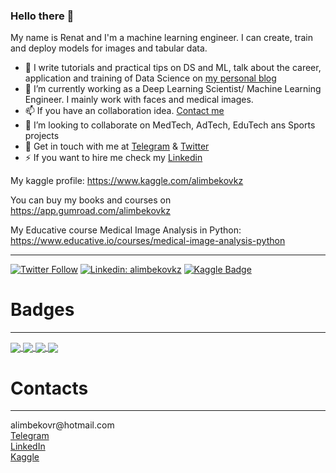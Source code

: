 ### Hello there 👋

My name is Renat and I'm a machine learning engineer. I can create, train and deploy models for images and tabular data.

- 📱 I write tutorials and practical tips on DS and ML, talk about the career, application and training of Data Science on [my personal blog](https://alimbekov.com/)
- 🔭 I’m currently working as a Deep Learning Scientist/ Machine Learning Engineer. I mainly work with faces and medical images.
- 📫 If you have an collaboration idea. [Contact me](mailto:alimbekovr@hotmail.com)
- 👯 I’m looking to collaborate on MedTech, AdTech, EduTech ans Sports projects
- 💬 Get in touch with me at [Telegram](https://t.me/alimbekovkz) & [Twitter](https://twitter.com/alimbekovkz)
- ⚡ If you want to hire me check my [Linkedin](https://www.linkedin.com/in/alimbekovkz/)

My kaggle profile: https://www.kaggle.com/alimbekovkz

You can buy my books and courses on https://app.gumroad.com/alimbekovkz

My Educative course Medical Image Analysis in Python: https://www.educative.io/courses/medical-image-analysis-python

---
[![Twitter Follow](https://img.shields.io/twitter/follow/alimbekovkz?label=Follow&style=social)](https://twitter.com/alimbekovkz)
[![Linkedin: alimbekovkz](https://img.shields.io/badge/-Renat%20Alimbekov-blue?style=flat-square&logo=Linkedin&logoColor=white&link=https://www.linkedin.com/in/alimbekovkz/)](https://www.linkedin.com/in/alimbekovkz/)
[![Kaggle Badge](https://img.shields.io/badge/-teal?style=flat&logo=kaggle&logoColor=deepblue&link=https://www.kaggle.com/alimbekovkz)](https://www.kaggle.com/alimbekovkz)


# Badges
<hr>
<a href="https://www.kaggle.com/alimbekovkz" target="_blank">
<img align="center" src="https://road-to-kaggle-grandmaster.vercel.app/api/badges/alimbekovkz/competitions/light">
</a>
<a href="https://www.kaggle.com/alimbekovkz" target="_blank">
<img align="center" src="https://road-to-kaggle-grandmaster.vercel.app/api/badges/alimbekovkz/notebook/light">
</a>
<a href="https://www.kaggle.com/alimbekovkz" target="_blank">
<img align="center" src="https://road-to-kaggle-grandmaster.vercel.app/api/badges/alimbekovkz/dataset/light">
</a>   
<a href="https://www.kaggle.com/alimbekovkz" target="_blank">
<img align="center" src="https://road-to-kaggle-grandmaster.vercel.app/api/badges/alimbekovkz/discussion/light">
</a>   

# Contacts
<hr>
alimbekovr@hotmail.com <br>
<a href="https://t.me/alimbekovkz">Telegram</a> <br>
<a href="https://www.linkedin.com/in/alimbekovkz/">LinkedIn</a> <br>
<a href="https://www.kaggle.com/alimbekovkz">Kaggle</a> <br>
